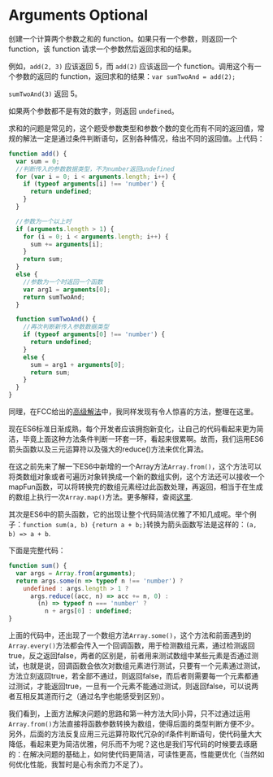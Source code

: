 <style>
body {
  padding: 20px 0;
}
</style>

# Arguments Optional
创建一个计算两个参数之和的 function。如果只有一个参数，则返回一个 function，该 function 请求一个参数然后返回求和的结果。

例如，`add(2, 3)` 应该返回 5，而 `add(2)` 应该返回一个 function。调用这个有一个参数的返回的 function，返回求和的结果：`var sumTwoAnd = add(2);`

`sumTwoAnd(3)` 返回 5。

如果两个参数都不是有效的数字，则返回 `undefined`。<!-- more -->

求和的问题是常见的，这个题受参数类型和参数个数的变化而有不同的返回值，常规的解法一定是通过条件判断语句，区别各种情况，给出不同的返回值。上代码：
``` javascript
function add() {
  var sum = 0;
  //判断传入的参数数据类型，不为number返回undefined
  for (var i = 0; i < arguments.length; i++) {
    if (typeof arguments[i] !== 'number') {
      return undefined;
    }
  }

  //参数为一个以上时
  if (arguments.length > 1) {
    for (i = 0; i < arguments.length; i++) {
      sum += arguments[i];
    }
    return sum;
  }
  else {
    //参数为一个时返回一个函数
    var arg1 = arguments[0];
    return sumTwoAnd;
  }

  function sumTwoAnd() {
    //再次判断新传入参数数据类型
    if (typeof arguments[0] !== 'number') {
      return undefined;
    }
    else {
      sum = arg1 + arguments[0];
      return sum;
    }
  }
}
```
同理，在FCC给出的[高级解法](https://github.com/FreeCodeCamp/FreeCodeCamp/wiki/Algorithm-Arguments-Optional)中，我同样发现有令人惊喜的方法，整理在这里。

现在ES6标准日渐成熟，每个开发者应该拥抱新变化，让自己的代码看起来更为简洁，毕竟上面这种方法条件判断一环套一环，看起来很累啊。故而，我们运用ES6箭头函数以及三元运算符以及强大的reduce()方法来优化算法。

在这之前先来了解一下ES6中新增的一个Array方法`Array.from()`，这个方法可以将类数组对象或者可遍历对象转换成一个新的数组实例，这个方法还可以接收一个mapFun函数，可以将转换完的数组元素经过此函数处理，再返回，相当于在生成的数组上执行一次`Array.map()`方法。更多解释，查阅[这里](https://developer.mozilla.org/zh-CN/docs/Web/JavaScript/Reference/Global_Objects/Array/from).

其次是ES6中的箭头函数，它的出现让整个代码简洁优雅了不知几成呢。举个例子：`function sum(a, b) {return a + b;}`转换为箭头函数写法是这样的：`(a, b) => a + b`.

下面是完整代码：
``` javascript
function sum() {
  var args = Array.from(arguments);
  return args.some(n => typeof n !== 'number') ?
    undefined : args.length > 1 ?
      args.reduce((acc, n) => acc += n, 0) :
	    (n) => typeof n === 'number' ?
          n + args[0] : undefined;
}
```
上面的代码中，还出现了一个数组方法`Array.some()`，这个方法和前面遇到的`Array.every()`方法都会传入一个回调函数，用于检测数组元素，通过检测返回true，反之返回false，两者的区别是，前者用来测试数组中某些元素是否通过测试，也就是说，回调函数会依次对数组元素进行测试，只要有一个元素通过测试，方法立刻返回true，若全部不通过，则返回false，而后者则需要每一个元素都通过测试，才能返回true，一旦有一个元素不能通过测试，则返回false，可以说两者互相反其道而行之（通过名字也能感受到区别）。

我们看到，上面方法解决问题的思路和第一种方法大同小异，只不过通过运用`Array.from()`方法直接将函数参数转换为数组，使得后面的类型判断方便不少。另外，后面的方法反复应用三元运算符取代冗杂的if条件判断语句，使代码量大大降低，看起来更为简洁优雅，何乐而不为呢？这也是我们写代码的时候要去琢磨的：在解决问题的基础上，如何使代码更简洁，可读性更高，性能更优化（当然如何优化性能，我暂时是心有余而力不足了）。

